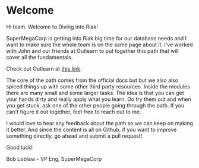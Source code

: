 # Welcome

Hi team.  Welcome to Diving into Riak!

SuperMegaCorp is getting into Riak big time for our database needs and I want to make sure the whole team is on the same page about it. I've worked with John and our friends at Outlearn to put together this path that will cover all the fundamentals.

Check out Outlearn at [this link](http://www.outlearn.com).

The core of the path comes from the official docs but but we also also spiced things up with some other third party resources. Inside the modules there are many small and some larger tasks. The idea is that you can get your hands dirty and really apply what you learn. Do try them out and when you get stuck, ask one of the other people going through the path. If you can't figure it out together, feel free to reach out to me.

I would love to hear any feedback about the path so we can keep on making it better. And since the content is all on Github, if you want to improve something directly, go ahead and submit a pull request!

Good luck!

Bob Loblaw - VP Eng, SuperMegaCorp
